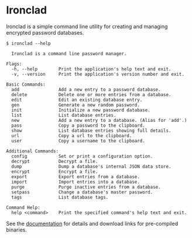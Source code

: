 
# Ironclad

Ironclad is a simple command line utility for creating and managing encrypted password databases.

    $ ironclad --help

      Ironclad is a command line password manager.

    Flags:
      -h, --help        Print the application's help text and exit.
      -v, --version     Print the application's version number and exit.

    Basic Commands:
      add               Add a new entry to a password database.
      delete            Delete one or more entries from a database.
      edit              Edit an existing database entry.
      gen               Generate a new random password.
      init              Initialize a new password database.
      list              List database entries.
      new               Add a new entry to a database. (Alias for 'add'.)
      pass              Copy a password to the clipboard.
      show              List database entries showing full details.
      url               Copy a url to the clipboard.
      user              Copy a username to the clipboard.

    Additional Commands:
      config            Set or print a configuration option.
      decrypt           Decrypt a file.
      dump              Dump a database's internal JSON data store.
      encrypt           Encrypt a file.
      export            Export entries from a database.
      import            Import entries into a database.
      purge             Purge inactive entries from a database.
      setpass           Change a database's master password.
      tags              List database tags.

    Command Help:
      help <command>    Print the specified command's help text and exit.

See the [documentation][] for details and download links for pre-compiled binaries.

[documentation]: https://darrenmulholland.com/docs/ironclad/
